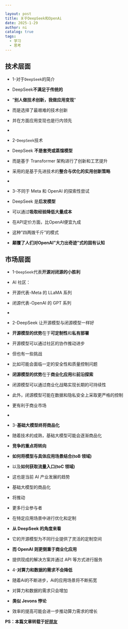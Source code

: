 ```yaml
---

layout: post
title: 关于DeepSeek和OpenAi
date: 2025-1-29
author: ni
catalog: true
tags:
  - 学习
  - 思考
---
```


## 技术层面

- 1-对于`DeepSeek`的简介
- DeepSeek**不满足于传统的**
- "**别人做技术创新，我做应用变现**"
- 而是选择了最艰难的技术创新
- 并在方面应用变现也是行内领先

- 
- 2-`DeepSeek`技术
- DeepSeek **不是套壳或蒸馏模型**
- 而是基于 Transformer 架构进行了创新和工艺提升
- 采用的是基于先进技术的**整合与优化的实用创新策略**

- 
- 3-不同于 Meta 和 OpenAI 的探索性尝试
- DeepSeek 是**后发模型**
- 可以通过**吸取经验降低大量成本**
- 在API定价方面，比OpenAI便宜九成
- 这种”四两拨千斤”的模式
- **颠覆了人们对OpenAI”大力出奇迹”式的固有认知**

## 市场层面

- 1-`DeepSeek`代表**开源对闭源的小胜利**
- AI 社区：
- 开源代表-Meta 的 LLaMA 系列
- 闭源代表-OpenAI 的 GPT 系列

- 
- 2-DeepSeek 让开源模型与闭源模型一样好
- **开源模型的优势**在于**可定制性**和**私有部署**
- 开源模型可以通过社区的协作推动进步
- 但也有一些挑战
- 比如可能会面临一定的安全性和质量控制问题
- **闭源模型的优势**在于**商业化应用**和**前沿探索**
- 闭源模型可以通过商业化战略实现长期的可持续性
- 此外，闭源模型可能在数据和隐私安全上采取更严格的控制
- 更有利于商业市场
-  
- 3-**基础大模型终将商品化**
- 随着技术的成熟，基础大模型可能会逐渐商品化
- **竞争的重点将转向**
- **如何将模型与具体应用场景结合(toB 领域)**
- 以及**如何获取流量入口(toC 领域)**
- 这也是当前 AI 产业发展的趋势
- 基础大模型的商品化
- 将推动
- 更多行业参与者
- 在特定应用场景中进行优化和定制
- **从 DeepSeek 的角度来看**
- 它的开源模型为不同行业提供了灵活的定制空间
- **而 OpenAI 则更侧重于商业化应用**
- 提供现成的解决方案并通过 API 等方式进行服务
- 4-**对算力和数据的需求不会降低**
- 随着Ai的不断进步，Ai的应用场景将不断拓宽
- 对算力和数据的需求只会增加
- **类似 Jevons 悖论**
- 效率的提高可能会进一步推动算力需求的增长

**PS：本篇文章转载于[好朋友](https://icpc.cloud/)**